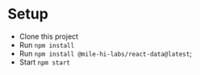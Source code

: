 # Setup
- Clone this project
- Run `npm install`
- Run `npm install @mile-hi-labs/react-data@latest`;
- Start `npm start`
